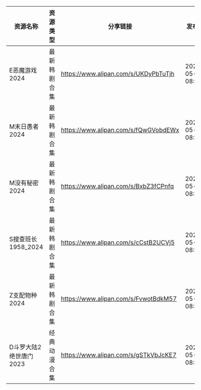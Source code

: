 | 资源名称           | 资源类型   | 分享链接                                 | 发布时间                |
| -------------- | ------ | ------------------------------------ | ------------------- |
| E恶魔游戏2024      | 最新韩剧合集 | https://www.alipan.com/s/UKDyPbTuTjh | 2024-05-04 08:10:12 |
| M末日愚者2024      | 最新韩剧合集 | https://www.alipan.com/s/fQwGVobdEWx | 2024-05-04 08:10:10 |
| M没有秘密2024      | 最新韩剧合集 | https://www.alipan.com/s/BxbZ3fCPnfq | 2024-05-04 08:14:09 |
| S搜查班长1958_2024 | 最新韩剧合集 | https://www.alipan.com/s/cCstB2UCVj5 | 2024-05-04 08:04:07 |
| Z支配物种2024      | 最新韩剧合集 | https://www.alipan.com/s/FvwotBdkM57 | 2024-05-04 08:12:10 |
| D斗罗大陆2绝世唐门2023 | 经典动漫合集 | https://www.alipan.com/s/gSTkVbJcKE7 | 2024-05-04 08:06:11 |
